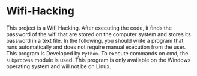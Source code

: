 # Wifi-Hacking
This project is a Wifi Hacking. After executing the code, it finds the password of the wifi that are stored on the computer system and stores its password in a text file. In the following, you should write a program that runs automatically and does not require manual execution from the user.  This program is Developed by ``` Python ```. To execute commands on cmd, the ``` subprocess ``` module is used. This program is only available on the Windows operating system and will not be on Linux.
